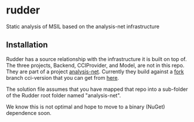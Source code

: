 # rudder
Static analysis of MSIL based on the analysis-net infrastructure

## Installation
Rudder has a source relationship with the infrastructure it is built on top of.
The three projects, Backend, CCIProvider, and Model, are not in this repo.
They are part of a project [analysis-net](https://github.com/edgardozoppi/analysis-net).
Currently they build against a [fork](https://github.com/garbervetsky/analysis-net) branch cci-version that you can get from [here](https://github.com/garbervetsky/analysis-net/tree/cci-version).

The solution file assumes that you have mapped that repo into a sub-folder of the Rudder root folder named "analysis-net".

We know this is not optimal and hope to move to a binary (NuGet) dependence soon.
